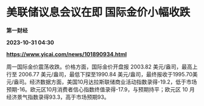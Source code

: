 # 美联储议息会议在即 国际金价小幅收跌
**第一财经**

**2023-10-31 04:30**

**https://www.yicai.com/news/101890934.html**

周一国际金价震荡收跌。价格方面，国际金价开盘报 2003.82 美元/盎司，最高上行至 2006.77 美元/盎司，最低下探至1990.84 美元/盎司，最终报收于1995.70美元/盎司。经济数据方面，美国10月达拉斯联储商业活动指数录得-19.2，低于市场预期-16。欧元区10月消费者信心指数终值录得-17.9，与预期持平；欧元区 10 月经济景气指数录得93.3，高于市场预期93。